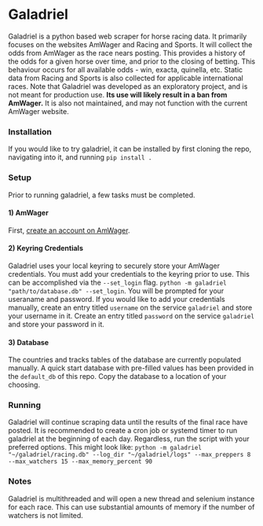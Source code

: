 # Galadriel

Galadriel is a python based web scraper for horse racing data. It primarily focuses on the websites AmWager and Racing and Sports. It will collect the odds from AmWager as the race nears posting. This provides a history of the odds for a given horse over time, and prior to the closing of betting. This behaviour occurs for all available odds - win, exacta, quinella, etc. Static data from Racing and Sports is also collected for applicable international races. Note that Galadriel was developed as an exploratory project, and is not meant for production use. **Its use will likely result in a ban from AmWager.** It is also not maintained, and may not function with the current AmWager website.

### Installation
If you would like to try galadriel, it can be installed by first cloning the repo, navigating into it, and running `pip install .`

### Setup
Prior to running galadriel, a few tasks must be completed. 

#### 1) AmWager
First, [create an account on AmWager](https://www.amwager.com/).

#### 2) Keyring Credentials
Galadriel uses your local keyring to securely store your AmWager credentials. You must add your credentials to the keyring prior to use. This can be accomplished via the `--set_login` flag. `python -m galadriel "path/to/database.db" --set_login`. You will be prompted for your useraname and password. If you would like to add your credentials manually, create an entry titled `username` on the service `galadriel` and store your username in it. Create an entry titled `password` on the service `galadriel` and store your password in it.

#### 3) Database
The countries and tracks tables of the database are currently populated manually. A quick start database with pre-filled values has been provided in the `default_db` of this repo. Copy the database to a location of your choosing.

### Running
Galadriel will continue scraping data until the results of the final race have posted. It is recommended to create a cron job or systemd timer to run galadriel at the beginning of each day. Regardless, run the script with your preferred options. This might look like: `python -m galadriel "~/galadriel/racing.db" --log_dir "~/galadriel/logs" --max_preppers 8 --max_watchers 15 --max_memory_percent 90`


### Notes
Galadriel is multithreaded and will open a new thread and selenium instance for each race. This can use substantial amounts of memory if the number of watchers is not limited.
